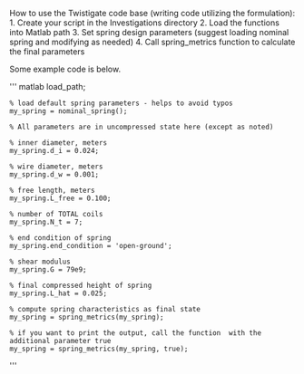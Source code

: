 How to use the Twistigate code base (writing code utilizing the formulation):
	1. Create your script in the Investigations directory
	2. Load the functions into Matlab path
	3. Set spring design parameters (suggest loading nominal spring and modifying as needed)
	4. Call spring_metrics function to calculate the final parameters

Some example code is below.

''' matlab
	load_path;

	% load default spring parameters - helps to avoid typos
	my_spring = nominal_spring();

	% All parameters are in uncompressed state here (except as noted)
	
	% inner diameter, meters
	my_spring.d_i = 0.024;

	% wire diameter, meters
 	my_spring.d_w = 0.001;

	% free length, meters
	my_spring.L_free = 0.100;

	% number of TOTAL coils
	my_spring.N_t = 7;

	% end condition of spring
	my_spring.end_condition = 'open-ground';

	% shear modulus
	my_spring.G = 79e9;

	% final compressed height of spring
	my_spring.L_hat = 0.025;

	% compute spring characteristics as final state
	my_spring = spring_metrics(my_spring);

	% if you want to print the output, call the function  with the additional parameter true
	my_spring = spring_metrics(my_spring, true);



'''
